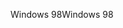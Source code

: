 <span data-ttu-id="3b928-101">Windows 98</span><span class="sxs-lookup"><span data-stu-id="3b928-101">Windows 98</span></span>